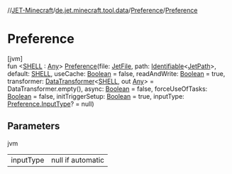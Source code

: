 //[JET-Minecraft](../../../index.md)/[de.jet.minecraft.tool.data](../index.md)/[Preference](index.md)/[Preference](-preference.md)

# Preference

[jvm]\
fun &lt;[SHELL](index.md) : [Any](https://kotlinlang.org/api/latest/jvm/stdlib/kotlin/-any/index.html)&gt; [Preference](-preference.md)(file: [JetFile](../-jet-file/index.md), path: [Identifiable](../../../../JET-Native/-j-e-t--native/de.jet.library.tool.smart.identification/-identifiable/index.md)&lt;[JetPath](../-jet-path/index.md)&gt;, default: [SHELL](index.md), useCache: [Boolean](https://kotlinlang.org/api/latest/jvm/stdlib/kotlin/-boolean/index.html) = false, readAndWrite: [Boolean](https://kotlinlang.org/api/latest/jvm/stdlib/kotlin/-boolean/index.html) = true, transformer: [DataTransformer](../-data-transformer/index.md)&lt;[SHELL](index.md), out [Any](https://kotlinlang.org/api/latest/jvm/stdlib/kotlin/-any/index.html)&gt; = DataTransformer.empty(), async: [Boolean](https://kotlinlang.org/api/latest/jvm/stdlib/kotlin/-boolean/index.html) = false, forceUseOfTasks: [Boolean](https://kotlinlang.org/api/latest/jvm/stdlib/kotlin/-boolean/index.html) = false, initTriggerSetup: [Boolean](https://kotlinlang.org/api/latest/jvm/stdlib/kotlin/-boolean/index.html) = true, inputType: [Preference.InputType](-input-type/index.md)? = null)

## Parameters

jvm

| | |
|---|---|
| inputType | null if automatic |
